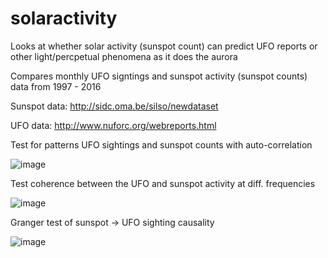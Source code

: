 # solaractivity
Looks at whether solar activity (sunspot count) can predict UFO reports or other light/percpetual phenomena as it does the aurora

Compares monthly UFO signtings and sunspot activity (sunspot counts) data from 1997 - 2016 

Sunspot data: http://sidc.oma.be/silso/newdataset 

UFO data: http://www.nuforc.org/webreports.html

Test for patterns UFO sightings and sunspot counts with auto-correlation

![image](https://raw.githubusercontent.com/amandalouparker/solaractivity/master/imgs/UFOsunspots_1997-2016.png "UFO and sunspots 1997-2016")

Test coherence between the UFO and sunspot activity at diff. frequencies

![image](https://raw.githubusercontent.com/amandalouparker/solaractivity/master/imgs/UFOsunspots_freqCoherence.png "UFO and sunspots signal coherence")

Granger test of sunspot -> UFO sighting causality

![image](https://raw.githubusercontent.com/amandalouparker/solaractivity/master/imgs/UFOsunspots_granger_pvals.png "UFO and sunspots granger p values")



